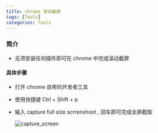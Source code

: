 ```yaml
---
title: chrome 滚动截屏
tags: [Tools]
categories: Tools
---
```


### 简介

- 无须安装任何插件即可在 chrome 中完成滚动截屏

<!-- more -->

#### 具体步骤

- 打开 chrome 自带的开发者工具

- 使用快捷键 Ctrl + Shift + p

- 输入 capture full size scrrenshoot , 回车即可完成全屏截取

  ![capture_screen](http://pez5ww4dd.bkt.clouddn.com/blog/2018-10-05-capture_screen.png)